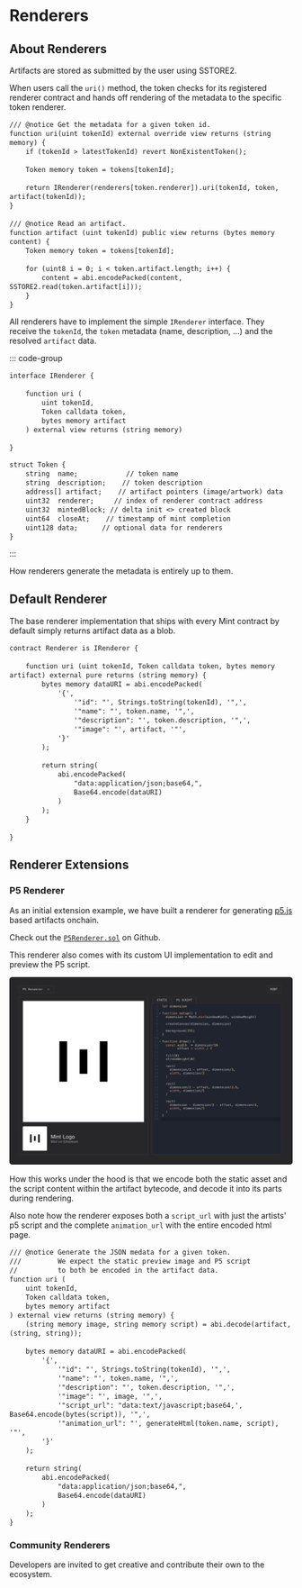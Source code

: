 # Renderers

## About Renderers

Artifacts are stored as submitted by the user using SSTORE2.

When users call the `uri()` method, the token checks for its registered
renderer contract and hands off rendering of the metadata to
the specific token renderer.

```solidity{7}
/// @notice Get the metadata for a given token id.
function uri(uint tokenId) external override view returns (string memory) {
    if (tokenId > latestTokenId) revert NonExistentToken();

    Token memory token = tokens[tokenId];

    return IRenderer(renderers[token.renderer]).uri(tokenId, token, artifact(tokenId));
}

/// @notice Read an artifact.
function artifact (uint tokenId) public view returns (bytes memory content) {
    Token memory token = tokens[tokenId];

    for (uint8 i = 0; i < token.artifact.length; i++) {
        content = abi.encodePacked(content, SSTORE2.read(token.artifact[i]));
    }
}
```

All renderers have to implement the simple `IRenderer` interface.
They receive the `tokenId`, the `token` metadata (name, description, ...)
and the resolved `artifact` data.

::: code-group

```solidity [IRenderer.sol]
interface IRenderer {

    function uri (
        uint tokenId,
        Token calldata token,
        bytes memory artifact
    ) external view returns (string memory)

}
```

```solidity [Token.sol]
struct Token {
    string  name;            // token name
    string  description;    // token description
    address[] artifact;    // artifact pointers (image/artwork) data
    uint32  renderer;     // index of renderer contract address
    uint32  mintedBlock; // delta init <> created block
    uint64  closeAt;    // timestamp of mint completion
    uint128 data;      // optional data for renderers
}
```

:::

How renderers generate the metadata is entirely up to them.

## Default Renderer

The base renderer implementation that ships with every
Mint contract by default simply returns
artifact data as a blob.

```solidity
contract Renderer is IRenderer {

    function uri (uint tokenId, Token calldata token, bytes memory artifact) external pure returns (string memory) {
        bytes memory dataURI = abi.encodePacked(
            '{',
                '"id": "', Strings.toString(tokenId), '",',
                '"name": "', token.name, '",',
                '"description": "', token.description, '",',
                '"image": "', artifact, '"',
            '}'
        );

        return string(
            abi.encodePacked(
                "data:application/json;base64,",
                Base64.encode(dataURI)
            )
        );
    }

}
```

## Renderer Extensions

### P5 Renderer

As an initial extension example, we have built a renderer for generating [p5.js](https://p5js.org/)
based artifacts onchain.

Check out the [`P5Renderer.sol`](https://github.com/visualizevalue/mint/blob/main/contracts/contracts/renderers/P5Renderer.sol) on Github.

This renderer also comes with its custom UI implementation to edit and preview the P5 script.

![](../../assets/renderer-ui-p5.png)

How this works under the hood is that we encode both the static asset and the script content
within the artifact bytecode, and decode it into its parts during rendering.

Also note how the renderer exposes both a `script_url` with just the artists' p5 script
and the complete `animation_url` with the entire encoded html page.

```solidity {9}
/// @notice Generate the JSON medata for a given token.
///         We expect the static preview image and P5 script
//          to both be encoded in the artifact data.
function uri (
    uint tokenId,
    Token calldata token,
    bytes memory artifact
) external view returns (string memory) {
    (string memory image, string memory script) = abi.decode(artifact, (string, string));

    bytes memory dataURI = abi.encodePacked(
        '{',
            '"id": "', Strings.toString(tokenId), '",',
            '"name": "', token.name, '",',
            '"description": "', token.description, '",',
            '"image": "', image, '",',
            '"script_url": "data:text/javascript;base64,', Base64.encode(bytes(script)), '",',
            '"animation_url": "', generateHtml(token.name, script), '"',
        '}'
    );

    return string(
        abi.encodePacked(
            "data:application/json;base64,",
            Base64.encode(dataURI)
        )
    );
}
```

### Community Renderers

Developers are invited to get creative and contribute their own to the ecosystem.

